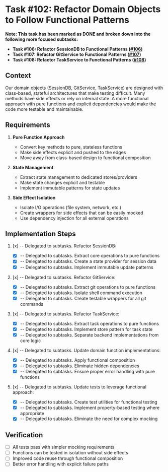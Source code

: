 # Task #102: Refactor Domain Objects to Follow Functional Patterns

**Note: This task has been marked as DONE and broken down into the following more focused subtasks:**

- **Task #106: Refactor SessionDB to Functional Patterns ([#106](mdc:tasks/106-refactor-sessiondb-to-functional-patterns-subtask-of-102-.md))**
- **Task #107: Refactor GitService to Functional Patterns ([#107](mdc:tasks/107-refactor-gitservice-to-functional-patterns-subtask-of-102-.md))**
- **Task #108: Refactor TaskService to Functional Patterns ([#108](mdc:tasks/108-refactor-taskservice-to-functional-patterns-subtask-of-102-.md))**

## Context

Our domain objects (SessionDB, GitService, TaskService) are designed with class-based, stateful architectures that make testing difficult. Many methods have side effects or rely on internal state. A more functional approach with pure functions and explicit dependencies would make the code more testable and maintainable.

## Requirements

1. **Pure Function Approach**

   - Convert key methods to pure, stateless functions
   - Make side effects explicit and pushed to the edges
   - Move away from class-based design to functional composition

2. **State Management**

   - Extract state management to dedicated stores/providers
   - Make state changes explicit and testable
   - Implement immutable patterns for state updates

3. **Side Effect Isolation**
   - Isolate I/O operations (file system, network, etc.)
   - Create wrappers for side effects that can be easily mocked
   - Use dependency injection for all external operations

## Implementation Steps

1. [x] -- Delegated to subtasks. Refactor SessionDB:

   - [x] -- Delegated to subtasks. Extract core operations to pure functions
   - [x] -- Delegated to subtasks. Create a state provider for session data
   - [x] -- Delegated to subtasks. Implement immutable update patterns

2. [x] -- Delegated to subtasks. Refactor GitService:

   - [x] -- Delegated to subtasks. Extract git operations to pure functions
   - [x] -- Delegated to subtasks. Isolate shell command execution
   - [x] -- Delegated to subtasks. Create testable wrappers for all git commands

3. [x] -- Delegated to subtasks. Refactor TaskService:

   - [x] -- Delegated to subtasks. Extract task operations to pure functions
   - [x] -- Delegated to subtasks. Implement store pattern for task state
   - [x] -- Delegated to subtasks. Separate backend implementations from core logic

4. [x] -- Delegated to subtasks. Update domain function implementations:

   - [x] -- Delegated to subtasks. Apply functional composition
   - [x] -- Delegated to subtasks. Eliminate hidden dependencies
   - [x] -- Delegated to subtasks. Ensure proper error handling with pure functions

5. [x] -- Delegated to subtasks. Update tests to leverage functional approach:
   - [x] -- Delegated to subtasks. Create test utilities for functional testing
   - [x] -- Delegated to subtasks. Implement property-based testing where appropriate
   - [x] -- Delegated to subtasks. Eliminate the need for complex mocking

## Verification

- [ ] All tests pass with simpler mocking requirements
- [ ] Functions can be tested in isolation without side effects
- [ ] Improved code reuse through functional composition
- [ ] Better error handling with explicit failure paths
